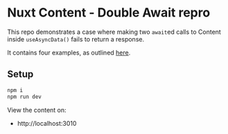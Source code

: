 # Nuxt Content - Double Await repro

This repo demonstrates a case where making two `await`ed calls to Content inside `useAsyncData()` fails to return a response.

It contains four examples, as outlined [here](https://github.com/davestewart/nuxt-repro-double-await/blob/main/content/index.md).

## Setup

```bash
npm i
npm run dev
```

View the content on:

- http://localhost:3010
